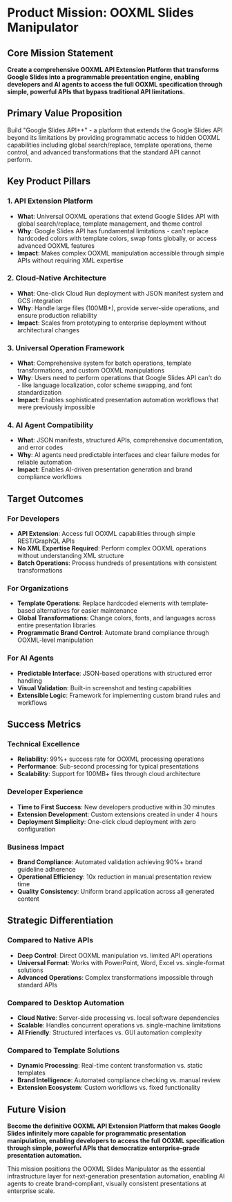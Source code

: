 # Product Mission: OOXML Slides Manipulator

## Core Mission Statement

**Create a comprehensive OOXML API Extension Platform that transforms Google Slides into a programmable presentation engine, enabling developers and AI agents to access the full OOXML specification through simple, powerful APIs that bypass traditional API limitations.**

## Primary Value Proposition

Build "Google Slides API++" - a platform that extends the Google Slides API beyond its limitations by providing programmatic access to hidden OOXML capabilities including global search/replace, template operations, theme control, and advanced transformations that the standard API cannot perform.

## Key Product Pillars

### 1. API Extension Platform
- **What**: Universal OOXML operations that extend Google Slides API with global search/replace, template management, and theme control
- **Why**: Google Slides API has fundamental limitations - can't replace hardcoded colors with template colors, swap fonts globally, or access advanced OOXML features
- **Impact**: Makes complex OOXML manipulation accessible through simple APIs without requiring XML expertise

### 2. Cloud-Native Architecture
- **What**: One-click Cloud Run deployment with JSON manifest system and GCS integration
- **Why**: Handle large files (100MB+), provide server-side operations, and ensure production reliability
- **Impact**: Scales from prototyping to enterprise deployment without architectural changes

### 3. Universal Operation Framework
- **What**: Comprehensive system for batch operations, template transformations, and custom OOXML manipulations
- **Why**: Users need to perform operations that Google Slides API can't do - like language localization, color scheme swapping, and font standardization
- **Impact**: Enables sophisticated presentation automation workflows that were previously impossible

### 4. AI Agent Compatibility
- **What**: JSON manifests, structured APIs, comprehensive documentation, and error codes
- **Why**: AI agents need predictable interfaces and clear failure modes for reliable automation
- **Impact**: Enables AI-driven presentation generation and brand compliance workflows

## Target Outcomes

### For Developers
- **API Extension**: Access full OOXML capabilities through simple REST/GraphQL APIs
- **No XML Expertise Required**: Perform complex OOXML operations without understanding XML structure
- **Batch Operations**: Process hundreds of presentations with consistent transformations

### For Organizations
- **Template Operations**: Replace hardcoded elements with template-based alternatives for easier maintenance
- **Global Transformations**: Change colors, fonts, and languages across entire presentation libraries
- **Programmatic Brand Control**: Automate brand compliance through OOXML-level manipulation

### For AI Agents
- **Predictable Interface**: JSON-based operations with structured error handling
- **Visual Validation**: Built-in screenshot and testing capabilities
- **Extensible Logic**: Framework for implementing custom brand rules and workflows

## Success Metrics

### Technical Excellence
- **Reliability**: 99%+ success rate for OOXML processing operations
- **Performance**: Sub-second processing for typical presentations
- **Scalability**: Support for 100MB+ files through cloud architecture

### Developer Experience
- **Time to First Success**: New developers productive within 30 minutes
- **Extension Development**: Custom extensions created in under 4 hours
- **Deployment Simplicity**: One-click cloud deployment with zero configuration

### Business Impact
- **Brand Compliance**: Automated validation achieving 90%+ brand guideline adherence
- **Operational Efficiency**: 10x reduction in manual presentation review time
- **Quality Consistency**: Uniform brand application across all generated content

## Strategic Differentiation

### Compared to Native APIs
- **Deep Control**: Direct OOXML manipulation vs. limited API operations
- **Universal Format**: Works with PowerPoint, Word, Excel vs. single-format solutions
- **Advanced Operations**: Complex transformations impossible through standard APIs

### Compared to Desktop Automation
- **Cloud Native**: Server-side processing vs. local software dependencies
- **Scalable**: Handles concurrent operations vs. single-machine limitations
- **AI Friendly**: Structured interfaces vs. GUI automation complexity

### Compared to Template Solutions
- **Dynamic Processing**: Real-time content transformation vs. static templates
- **Brand Intelligence**: Automated compliance checking vs. manual review
- **Extension Ecosystem**: Custom workflows vs. fixed functionality

## Future Vision

**Become the definitive OOXML API Extension Platform that makes Google Slides infinitely more capable for programmatic presentation manipulation, enabling developers to access the full OOXML specification through simple, powerful APIs that democratize enterprise-grade presentation automation.**

This mission positions the OOXML Slides Manipulator as the essential infrastructure layer for next-generation presentation automation, enabling AI agents to create brand-compliant, visually consistent presentations at enterprise scale.